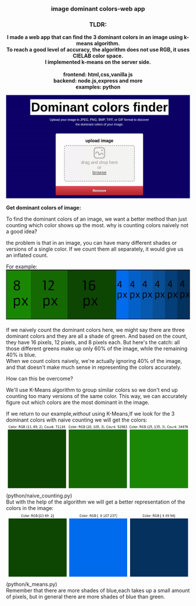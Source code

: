 <center>
<h3>image dominant colors-web app</h3>
<h3>TLDR:</h3>
<P><strong>I made a web app that can find the 3 dominant colors in an image using k-means algorithm.<br>
  To reach a good level of accuracy, the algorithm does not use RGB, it uses CIELAB color space.<br>
   I implemented k-means on the server side.<br><br>
frontend: html,css,vanilla js<br>
backend: node.js,express and more<br>
examples: python<br>
</strong>
</P>
  </center>
<img src="img/example.gif" alt="animated" /><br>

<strong>Get dominant colors of image:</strong>
<p>
To find the dominant colors of an image, we want a better method than just counting which color shows up the most.  why is counting colors naively not a good idea?
  
the problem is that in an image, you can have many different shades or versions of a single color. If we count them all separately, it would give us an inflated count.

For example:
<img src="img/1.png" alt="animated" /><br><br>
If we naively count the dominant colors here, we might say there are three dominant colors and they are all a shade of green. And based on the count, they have 16 pixels, 12 pixels, and 8 pixels each. But here's the catch: all those different greens make up only 60% of the image, while the remaining 40% is blue.<br>
When we count colors naively, we're actually ignoring 40% of the image, and that doesn't make much sense in representing the colors accurately.

How can this be overcome?

We'll use K-Means algorithm to group similar colors so we don't end up counting too many versions of the same color. This way, we can accurately figure out which colors are the most dominant in the image.

If we return to our example,*without* using K-Means,If we look for the 3 dominant colors with naive counting we will get the colors:
<img src="img/2.png" alt="animated" /><br>(python/naive_counting.py)<br>
But with the help of the algorithm we will get a better representation of the colors in the image:<br>
<img src="img/3.png" alt="animated" /><br>(python/k_means.py)<br>
Remember that there are more shades of blue,each takes up a small amount of pixels, but in general there are more shades of blue than green.
</p>
